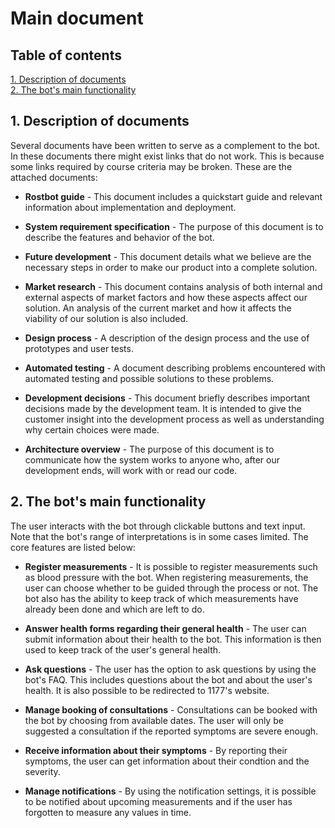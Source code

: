 # Main document

## Table of contents
[1. Description of documents](#descriptiondocuments)   
[2. The bot's main functionality](#mainfunctionality)   
 
## 1. Description of documents <a name="descriptiondocuments"></a>

Several documents have been written to serve as a complement to the bot. In these documents there might exist links that do not work. This is because some links required by course criteria may be broken. These are the attached documents:

- **Rostbot guide** - This document includes a quickstart guide and relevant information about implementation and deployment.

- **System requirement specification** - The purpose of this document is to describe the features and behavior of the bot.

- **Future development** - This document details what we believe are the necessary steps in order to make our product into a complete solution.

- **Market research** - This document contains analysis of both internal and external aspects of market factors and how these aspects affect our solution. An analysis of the current market and how it affects the viability of our solution is also included.

- **Design process** - A description of the design process and the use of prototypes and user tests.

- **Automated testing** - A document describing problems encountered with automated testing and possible solutions to these problems.

- **Development decisions** - This document briefly describes important decisions made by the development team. It is intended to give the customer insight into the development process as well as understanding why certain choices were made.

- **Architecture overview** - The purpose of this document is to communicate how the system works to anyone who, after our development ends, will work with or read our code.

## 2. The bot's main functionality <a name="mainfunctionality"></a>

The user interacts with the bot through clickable buttons and text input. Note that the bot's range of interpretations is in some cases limited. The core features are listed below:

- **Register measurements** - It is possible to register measurements such as blood pressure with the bot. When registering measurements, the user can choose whether to be guided through the process or not. The bot also has the ability to keep track of which measurements have already been done and which are left to do.

- **Answer health forms regarding their general health** - The user can submit information about their health to the bot. This information is then used to keep track of the user's general health.

- **Ask questions** - The user has the option to ask questions by using the bot's FAQ. This includes questions about the bot and about the user's health. It is also possible to be redirected to 1177's website.

- **Manage booking of consultations** - Consultations can be booked with the bot by choosing from available dates. The user will only be suggested a consultation if the reported symptoms are severe enough.

- **Receive information about their symptoms** - By reporting their symptoms, the user can get information about their condtion and the severity. 

- **Manage notifications** - By using the notification settings, it is possible to be notified about upcoming measurements and if the user has forgotten to measure any values in time.

